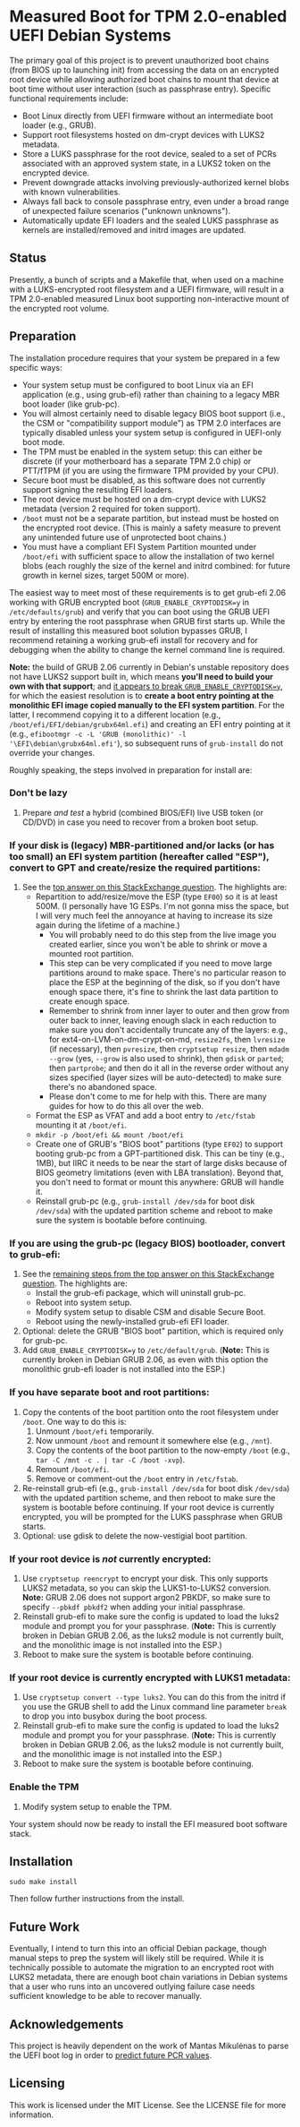 # Measured Boot for TPM 2.0-enabled UEFI Debian Systems

The primary goal of this project is to prevent unauthorized boot chains (from BIOS up to launching init) from accessing the data on an encrypted root device while allowing authorized boot chains to mount that device at boot time without user interaction (such as passphrase entry). Specific functional requirements include:

- Boot Linux directly from UEFI firmware without an intermediate boot loader (e.g., GRUB).
- Support root filesystems hosted on dm-crypt devices with LUKS2 metadata.
- Store a LUKS passphrase for the root device, sealed to a set of PCRs associated with an approved system state, in a LUKS2 token on the encrypted device.
- Prevent downgrade attacks involving previously-authorized kernel blobs with known vulnerabilities.
- Always fall back to console passphrase entry, even under a broad range of unexpected failure scenarios ("unknown unknowns").
- Automatically update EFI loaders and the sealed LUKS passphrase as kernels are installed/removed and initrd images are updated.

## Status

Presently, a bunch of scripts and a Makefile that, when used on a machine with a LUKS-encrypted root filesystem and a UEFI firmware, will result in a TPM 2.0-enabled measured Linux boot supporting non-interactive mount of the encrypted root volume.

## Preparation

The installation procedure requires that your system be prepared in a few specific ways:

* Your system setup must be configured to boot Linux via an EFI application (e.g., using grub-efi) rather than chaining to a legacy MBR boot loader (like grub-pc).
* You will almost certainly need to disable legacy BIOS boot support (i.e., the CSM or "compatibility support module") as TPM 2.0 interfaces are typically disabled unless your system setup is configured in UEFI-only boot mode.
* The TPM must be enabled in the system setup: this can either be discrete (if your motherboard has a separate TPM 2.0 chip) or PTT/fTPM (if you are using the firmware TPM provided by your CPU).
* Secure boot must be disabled, as this software does not currently support signing the resulting EFI loaders.
* The root device must be hosted on a dm-crypt device with LUKS2 metadata (version 2 required for token support).
* `/boot` must not be a separate partition, but instead must be hosted on the encrypted root device. (This is mainly a safety measure to prevent any unintended future use of unprotected boot chains.)
* You must have a compliant EFI System Partition mounted under `/boot/efi` with sufficient space to allow the installation of two kernel blobs (each roughly the size of the kernel and initrd combined: for future growth in kernel sizes, target 500M or more).

The easiest way to meet most of these requirements is to get grub-efi 2.06 working with GRUB encrypted boot (`GRUB_ENABLE_CRYPTODISK=y` in `/etc/defaults/grub`) and verify that you can boot using the GRUB UEFI entry by entering the root passphrase when GRUB first starts up. While the result of installing this measured boot solution bypasses GRUB, I recommend retaining a working grub-efi install for recovery and for debugging when the ability to change the kernel command line is required.

**Note:** the build of GRUB 2.06 currently in Debian's unstable repository does not have LUKS2 support built in, which means **you'll need to build your own with that support**; and [it appears to break `GRUB_ENABLE_CRYPTODISK=y`](https://bugs.debian.org/cgi-bin/bugreport.cgi?bug=926689), for which the easiest resolution is to **create a boot entry pointing at the monolithic EFI image copied manually to the EFI system partition**. For the latter, I recommend copying it to a different location (e.g., `/boot/efi/EFI/debian/grubx64ml.efi`) and creating an EFI entry pointing at it (e.g., `efibootmgr -c -L 'GRUB (monolithic)' -l '\EFI\debian\grubx64ml.efi'`), so subsequent runs of `grub-install` do not override your changes.

Roughly speaking, the steps involved in preparation for install are:

### Don't be lazy

1. Prepare *and test* a hybrid (combined BIOS/EFI) live USB token (or CD/DVD) in case you need to recover from a broken boot setup.

### If your disk is (legacy) MBR-partitioned and/or lacks (or has too small) an EFI system partition (hereafter called "ESP"), convert to GPT and create/resize the required partitions:

1. See the [top answer on this StackExchange question](https://serverfault.com/questions/963178/how-do-i-convert-my-linux-disk-from-mbr-to-gpt-with-uefi). The highlights are:
    * Repartition to add/resize/move the ESP (type `EF00`) so it is at least 500M. (I personally have 1G ESPs. I'm not gonna miss the space, but I will very much feel the annoyance at having to increase its size again during the lifetime of a machine.)
        * You will probably need to do this step from the live image you created earlier, since you won't be able to shrink or move a mounted root partition.
        * This step can be very complicated if you need to move large partitions around to make space. There's no particular reason to place the ESP at the beginning of the disk, so if you don't have enough space there, it's fine to shrink the last data partition to create enough space.
        * Remember to shrink from inner layer to outer and then grow from outer back to inner, leaving enough slack in each reduction to make sure you don't accidentally truncate any of the layers: e.g., for ext4-on-LVM-on-dm-crypt-on-md, `resize2fs`, then `lvresize` (if necessary), then `pvresize`, then `cryptsetup resize`, then `mdadm --grow` (yes, `--grow` is also used to shrink), then `gdisk` or `parted`; then `partprobe`; and then do it all in the reverse order without any sizes specified (layer sizes will be auto-detected) to make sure there's no abandoned space.
        * Please don't come to me for help with this. There are many guides for how to do this all over the web.
    * Format the ESP as VFAT and add a boot entry to `/etc/fstab` mounting it at `/boot/efi`.
    * `mkdir -p /boot/efi && mount /boot/efi`
    * Create one of GRUB's "BIOS boot" partitions (type `EF02`) to support booting grub-pc from a GPT-partitioned disk. This can be tiny (e.g., 1MB), but IIRC it needs to be near the start of large disks because of BIOS geometry limitations (even with LBA translation). Beyond that, you don't need to format or mount this anywhere: GRUB will handle it.
    * Reinstall grub-pc (e.g., `grub-install /dev/sda` for boot disk `/dev/sda`) with the updated partition scheme and reboot to make sure the system is bootable before continuing.

### If you are using the grub-pc (legacy BIOS) bootloader, convert to grub-efi:

1. See the [remaining steps from the top answer on this StackExchange question](https://serverfault.com/questions/963178/how-do-i-convert-my-linux-disk-from-mbr-to-gpt-with-uefi). The highlights are:
    * Install the grub-efi package, which will uninstall grub-pc.
    * Reboot into system setup.
    * Modify system setup to disable CSM and disable Secure Boot.
    * Reboot using the newly-installed grub-efi EFI loader.
1. Optional: delete the GRUB "BIOS boot" partition, which is required only for grub-pc.
1. Add `GRUB_ENABLE_CRYPTODISK=y` to `/etc/default/grub`. (**Note:** This is currently broken in Debian GRUB 2.06, as even with this option the monolithic grub-efi loader is not installed into the ESP.)

### If you have separate boot and root partitions:

1. Copy the contents of the boot partition onto the root filesystem under `/boot`. One way to do this is:
    1. Unmount `/boot/efi` temporarily.
    1. Now unmount `/boot` and remount it somewhere else (e.g., `/mnt`).
    1. Copy the contents of the boot partition to the now-empty `/boot` (e.g., `tar -C /mnt -c . | tar -C /boot -xvp`).
    1. Remount `/boot/efi`.
    1. Remove or comment-out the `/boot` entry in `/etc/fstab`.
1. Re-reinstall grub-efi (e.g., `grub-install /dev/sda` for boot disk `/dev/sda`) with the updated partition scheme, and then reboot to make sure the system is bootable before continuing. If your root device is currently encrypted, you will be prompted for the LUKS passphrase when GRUB starts.
1. Optional: use gdisk to delete the now-vestigial boot partition.

### If your root device is *not* currently encrypted:

1. Use `cryptsetup reencrypt` to encrypt your disk. This only supports LUKS2 metadata, so you can skip the LUKS1-to-LUKS2 conversion. **Note:** GRUB 2.06 does not support argon2 PBKDF, so make sure to specify `--pbkdf pbkdf2` when adding your initial passphrase.
1. Reinstall grub-efi to make sure the config is updated to load the luks2 module and prompt you for your passphrase. (**Note:** This is currently broken in Debian GRUB 2.06, as the luks2 module is not currently built, and the monolithic image is not installed into the ESP.)
1. Reboot to make sure the system is bootable before continuing.

### If your root device is currently encrypted with LUKS1 metadata:

1. Use `cryptsetup convert --type luks2`. You can do this from the initrd if you use the GRUB shell to add the Linux command line parameter `break` to drop you into busybox during the boot process.
1. Reinstall grub-efi to make sure the config is updated to load the luks2 module and prompt you for your passphrase. (**Note:** This is currently broken in Debian GRUB 2.06, as the luks2 module is not currently built, and the monolithic image is not installed into the ESP.)
1. Reboot to make sure the system is bootable before continuing.

### Enable the TPM

1. Modify system setup to enable the TPM.

Your system should now be ready to install the EFI measured boot software stack.

## Installation

```
sudo make install
```

Then follow further instructions from the install.

## Future Work

Eventually, I intend to turn this into an official Debian package, though manual steps to prep the system will likely still be required. While it is technically possible to automate the migration to an encrypted root with LUKS2 metadata, there are enough boot chain variations in Debian systems that a user who runs into an uncovered outlying failure case needs sufficient knowledge to be able to recover manually.

## Acknowledgements

This project is heavily dependent on the work of Mantas Mikulėnas to parse the UEFI boot log in order to [predict future PCR values](https://github.com/grawity/tpm_futurepcr).

## Licensing

This work is licensed under the MIT License. See the LICENSE file for more information.
